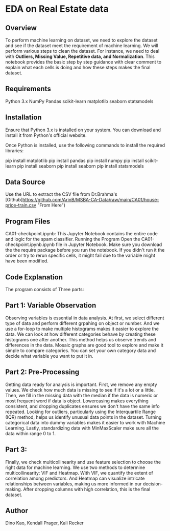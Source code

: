 # EDA on Real Estate data
## Overview
To perform machine learning on dataset, we need to explore the dataset and see if the dataset meet the requirement of machine learning. We will perform various steps to clean the dataset. For instance, we need to deal with **Outliers, Missing Value, Repetitive data, and Normalization**. This notebook provides the basic step by step guidance with clear comment to explain what each cells is doing and how these steps makes the final dataset.

## Requirements 
Python 3.x
NumPy
Pandas
scikit-learn
matplotlib
seaborn
statsmodels

## Installation
Ensure that Python 3.x is installed on your system. You can download and install it from Python's official website.

Once Python is installed, use the following commands to install the required libraries:

pip install matplotlib
pip install pandas
pip install numpy
pip install scikit-learn
pip install seaborn
pip install seaborn
pip install statsmodels

## Data Source
Use the URL to extract the CSV file from Dr.Brahma's [Github]https://github.com/ArinB/MSBA-CA-Data/raw/main/CA01/house-price-train.csv "From Here")
 

## Program Files
CA01-checkpoint.ipynb: This Jupyter Notebook contains the entire code and logic for the spam classifier.
Running the Program
Open the CA01-checkpoint.ipynb.ipynb file in Jupyter Notebook.
Make sure you download the the require package before you run the notebook.
If you didn't run it the order or try to rerun specific cells, it might fail due to the variable might have been modified.

## Code Explanation
The program consists of Three parts:

## Part 1: Variable Observation
Observing variables is essential in data analysis. At first, we select different type of data and perform different grpahing on object or number. And we use a for-loop to make multiple histograms makes it easier to explore the data. We can look at how different categories behave by creating these histograms one after another. This method helps us observe trends and differences in the data. Mosaic graphs are good tool to explore and make it simple to compare categories. You can set your own category data and decide what variable you want to put it  in.

## Part 2: Pre-Processing
Getting data ready for analysis is important. First, we remove any empty values. We check how much data is missing to see if it's a lot or a little. Then, we fill in the missing data with the median if the data is numeric or most frequent word if data is object. Lowercasing makes everything consistent, and dropping duplicates ensures we don't have the same info repeated. Looking for outliers, particularly using the Interquartile Range (IQR) method, helps us identify unusual data points in the dataset. Turning categorical data into dummy variables makes it easier to work with Machine Learning. Lastly, standardizing data with MinMaxScaler make sure all the data within range 0 to 1.

## Part 3:
Finally, we check multicollinearity and use feature selection to choose the right data for machine learning. We use two methods to determine multicollinearity: VIF and Heatmap. With VIF, we quantify the extent of correlation among predictors. And Heatmap can visualize intricate relationships between variables, making us more informed in our decision-making. After dropping columns with high correlation, this is the final dataset.


## Author
Dino Kao, Kendall Prager, Kali Recker

